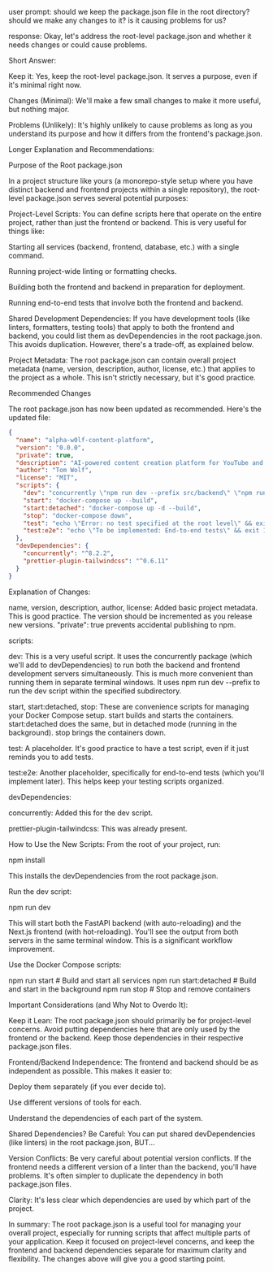 user prompt:
should we keep the package.json file in the root directory? should we make any changes to it? is it causing problems for us?

response:
Okay, let's address the root-level package.json and whether it needs changes or could cause problems.

Short Answer:

Keep it: Yes, keep the root-level package.json. It serves a purpose, even if it's minimal right now.

Changes (Minimal): We'll make a few small changes to make it more useful, but nothing major.

Problems (Unlikely): It's highly unlikely to cause problems as long as you understand its purpose and how it differs from the frontend's package.json.

Longer Explanation and Recommendations:

Purpose of the Root package.json

In a project structure like yours (a monorepo-style setup where you have distinct backend and frontend projects within a single repository), the root-level package.json serves several potential purposes:

Project-Level Scripts: You can define scripts here that operate on the entire project, rather than just the frontend or backend. This is very useful for things like:

Starting all services (backend, frontend, database, etc.) with a single command.

Running project-wide linting or formatting checks.

Building both the frontend and backend in preparation for deployment.

Running end-to-end tests that involve both the frontend and backend.

Shared Development Dependencies: If you have development tools (like linters, formatters, testing tools) that apply to both the frontend and backend, you could list them as devDependencies in the root package.json. This avoids duplication. However, there's a trade-off, as explained below.

Project Metadata: The root package.json can contain overall project metadata (name, version, description, author, license, etc.) that applies to the project as a whole. This isn't strictly necessary, but it's good practice.

Recommended Changes

The root package.json has now been updated as recommended. Here's the updated file:

```json
{
  "name": "alpha-w0lf-content-platform",
  "version": "0.0.0",
  "private": true,
  "description": "AI-powered content creation platform for YouTube and other platforms.",
  "author": "Tom Wolf",
  "license": "MIT",
  "scripts": {
    "dev": "concurrently \"npm run dev --prefix src/backend\" \"npm run dev --prefix src/frontend\"",
    "start": "docker-compose up --build",
    "start:detached": "docker-compose up -d --build",
    "stop": "docker-compose down",
    "test": "echo \"Error: no test specified at the root level\" && exit 1",
    "test:e2e": "echo \"To be implemented: End-to-end tests\" && exit 1"
  },
  "devDependencies": {
    "concurrently": "^8.2.2",
    "prettier-plugin-tailwindcss": "^0.6.11"
  }
}
```

Explanation of Changes:

name, version, description, author, license: Added basic project metadata. This is good practice. The version should be incremented as you release new versions. "private": true prevents accidental publishing to npm.

scripts:

dev: This is a very useful script. It uses the concurrently package (which we'll add to devDependencies) to run both the backend and frontend development servers simultaneously. This is much more convenient than running them in separate terminal windows. It uses npm run dev --prefix <path> to run the dev script within the specified subdirectory.

start, start:detached, stop: These are convenience scripts for managing your Docker Compose setup. start builds and starts the containers. start:detached does the same, but in detached mode (running in the background). stop brings the containers down.

test: A placeholder. It's good practice to have a test script, even if it just reminds you to add tests.

test:e2e: Another placeholder, specifically for end-to-end tests (which you'll implement later). This helps keep your testing scripts organized.

devDependencies:

concurrently: Added this for the dev script.

prettier-plugin-tailwindcss: This was already present.

How to Use the New Scripts:
From the root of your project, run:

npm install

This installs the devDependencies from the root package.json.

Run the dev script:

npm run dev

This will start both the FastAPI backend (with auto-reloading) and the Next.js frontend (with hot-reloading). You'll see the output from both servers in the same terminal window. This is a significant workflow improvement.

Use the Docker Compose scripts:

npm run start  # Build and start all services
npm run start:detached  # Build and start in the background
npm run stop   # Stop and remove containers

Important Considerations (and Why Not to Overdo It):

Keep it Lean: The root package.json should primarily be for project-level concerns. Avoid putting dependencies here that are only used by the frontend or the backend. Keep those dependencies in their respective package.json files.

Frontend/Backend Independence: The frontend and backend should be as independent as possible. This makes it easier to:

Deploy them separately (if you ever decide to).

Use different versions of tools for each.

Understand the dependencies of each part of the system.

Shared Dependencies? Be Careful: You can put shared devDependencies (like linters) in the root package.json, BUT...

Version Conflicts: Be very careful about potential version conflicts. If the frontend needs a different version of a linter than the backend, you'll have problems. It's often simpler to duplicate the dependency in both package.json files.

Clarity: It's less clear which dependencies are used by which part of the project.

In summary: The root package.json is a useful tool for managing your overall project, especially for running scripts that affect multiple parts of your application. Keep it focused on project-level concerns, and keep the frontend and backend dependencies separate for maximum clarity and flexibility. The changes above will give you a good starting point.